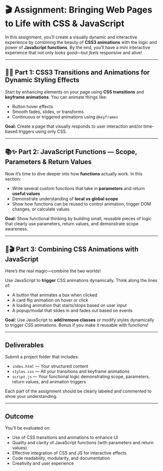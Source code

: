 # 🎬 Assignment: Bringing Web Pages to Life with CSS & JavaScript

In this assignment, you’ll create a visually dynamic and interactive experience by combining the beauty of **CSS3 animations** with the logic and power of **JavaScript functions**. By the end, you’ll have a mini interactive experience that not only looks good—but *feels* responsive and alive!

---

## 🎨✨ Part 1: CSS3 Transitions and Animations for Dynamic Styling Effects

Start by enhancing elements on your page using **CSS transitions** and **keyframe animations**. You can animate things like:

* Button hover effects
* Smooth fades, slides, or transforms
* Continuous or triggered animations using `@keyframes`

**Goal:** Create a page that visually responds to user interaction and/or time-based triggers using only CSS.

---

## 📚✨ Part 2: JavaScript Functions — Scope, Parameters & Return Values

Now it’s time to dive deeper into how **functions** actually work. In this section:

* Write several custom functions that take in **parameters** and return **useful values**
* Demonstrate understanding of **local vs global scope**
* Show how functions can be reused to control animation, trigger DOM changes, or calculate values

**Goal:** Show functional thinking by building small, reusable pieces of logic that clearly use parameters, return values, and demonstrate scope awareness.

---

## 🎨🎬 Part 3: Combining CSS Animations with JavaScript

Here’s the real magic—combine the two worlds!

Use JavaScript to **trigger** CSS animations dynamically. Think along the lines of:

* A button that animates a box when clicked
* A card flip animation on hover or click
* A loading animation that starts/stops based on user input
* A popup/modal that slides in and fades out based on events

**Goal:** Use JavaScript to **add/remove classes** or modify styles dynamically to trigger CSS animations. Bonus if you make it reusable with functions!

---

## Deliverables

Submit a project folder that includes:

* `index.html` — Your structured content
* `styles.css` — All your transitions and keyframe animations
* `script.js` — Your functional logic demonstrating scope, parameters, return values, and animation triggers

Each part of the assignment should be clearly labeled and commented to show your understanding.

---

## Outcome

You’ll be evaluated on:

* Use of CSS transitions and animations to enhance UI
* Quality and clarity of JavaScript functions (with parameters and return values)
* Effective integration of CSS and JS for interactive effects
* Code readability, modularity, and documentation
* Creativity and user experience
